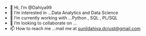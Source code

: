 - 👋 Hi, I’m @Dahiya99
- 👀 I’m interested in ...Data Analytics and Data Science
- 🌱 I’m currently working with ...Python , SQL , PL/SQL 
- 💞️ I’m looking to collaborate on ...
- 📫 How to reach me ...mail me at sunildahiya.dcrust@gmail.com

<!---
Dahiya99/Dahiya99 is a ✨ special ✨ repository because its `README.md` (this file) appears on your GitHub profile.
You can click the Preview link to take a look at your changes.
--->
